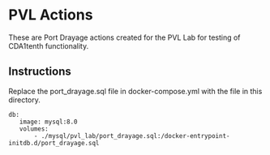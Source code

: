 # PVL Actions
These are Port Drayage actions created for the PVL Lab for testing of CDA1tenth functionality.

## Instructions
Replace the port_drayage.sql file in docker-compose.yml with the file in this directory.
```
db:
   image: mysql:8.0
   volumes:
       - ./mysql/pvl_lab/port_drayage.sql:/docker-entrypoint-initdb.d/port_drayage.sql
```
